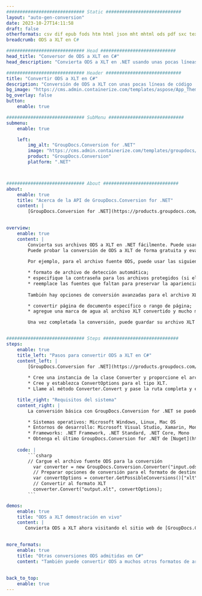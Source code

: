 ```yaml
---
############################# Static ############################
layout: "auto-gen-conversion"
date: 2023-10-27T14:11:58
draft: false
otherformats: csv dif epub fods htm html json mht mhtml ods pdf sxc tex tsv xlam xls xlsb xlsm xlsx xlt xltm xltx xml xps
breadcrumb: ODS a XLT en C#

############################# Head ############################
head_title: "Conversor de ODS a XLT en C#"
head_description: "Convierta ODS a XLT en .NET usando unas pocas líneas de código. Utilice la API de conversión de documentos de GroupDocs para convertir más de 160 formatos de archivo."

############################# Header ############################
title: "Convertir ODS a XLT en C#"
description: "Conversión de ODS a XLT con unas pocas líneas de código .NET"
bg_image: "https://cms.admin.containerize.com/templates/aspose/App_Themes/V3/images/bg/header1.png"
bg_overlay: false
button:
    enable: true

############################# SubMenu ############################
submenu:
    enable: true

    left:
        img_alt: "GroupDocs.Conversion for .NET"
        image: "https://cms.admin.containerize.com/templates/groupdocs/images/product-logos/90x90-noborder/groupdocs-conversion-net.png"
        product: "GroupDocs.Conversion"
        platform: ".NET"



############################# About ############################
about:
    enable: true
    title: "Acerca de la API de GroupDocs.Conversion for .NET"
    content: |
        [GroupDocs.Conversion for .NET](https://products.groupdocs.com/conversion/net/) se puede usar para convertir Microsoft Word, Excel, PowerPoint, PDF, Visio y otros formatos. GroupDocs.Conversion es una API independiente que es adecuada para sistemas internos y de back-end donde se requiere un alto rendimiento. No depende de ningún software como Microsoft u Open Office.
    

overview:
    enable: true
    content: |
        Convierta sus archivos ODS a XLT en .NET fácilmente. Puede usar solo un par de líneas de código C# en cualquier plataforma de su elección, como Windows, Linux, macOS.
        Puede probar la conversión de ODS a XLT de forma gratuita y evaluar la calidad de los resultados de la conversión. Junto con los escenarios de conversión de archivos simples, puede probar opciones más avanzadas para cargar el archivo de origen ODS y para guardar el resultado de salida XLT. 
        
        Por ejemplo, para el archivo fuente ODS, puede usar las siguientes opciones de carga:

        * formato de archivo de detección automática;
        * especifique la contraseña para los archivos protegidos (si el formato de archivo lo admite);
        * reemplace las fuentes que faltan para preservar la apariencia del documento.
        
        También hay opciones de conversión avanzadas para el archivo XLT:

        * convertir página de documento específico o rango de página;
        * agregue una marca de agua al archivo XLT convertido y mucho más.

        Una vez completada la conversión, puede guardar su archivo XLT en la ruta del archivo local o en cualquier almacenamiento de terceros como FTP, Amazon S3, Google Drive, Dropbox, etc. Tenga en cuenta que para convertir ODS a XLT no es necesario instalar ningún software adicional, como MS Office, Open Office, Adobe Acrobat Reader, etc.


############################# Steps ############################
steps:
    enable: true
    title_left: "Pasos para convertir ODS a XLT en C#"
    content_left: |
        [GroupDocs.Conversion for .NET](https://products.groupdocs.com/conversion/net/) facilita a los desarrolladores convertir un archivo ODS a XLT con unas pocas líneas de código.
        
        * Cree una instancia de la clase Converter y proporcione el archivo ODS con la ruta completa
        * Cree y establezca ConvertOptions para el tipo XLT.
        * Llame al método Converter.Convert y pase la ruta completa y el formato (XLT) como parámetro

    title_right: "Requisitos del sistema"
    content_right: |
        La conversión básica con GroupDocs.Conversion for .NET se puede realizar en unos pocos pasos simples. Nuestras API son compatibles con todas las principales plataformas y sistemas operativos. Antes de ejecutar el código a continuación, asegúrese de tener instalados los siguientes requisitos previos en su sistema.

        * Sistemas operativos: Microsoft Windows, Linux, Mac OS
        * Entornos de desarrollo: Microsoft Visual Studio, Xamarin, MonoDevelop
        * Frameworks: .NET Framework, .NET Standard, .NET Core, Mono
        * Obtenga el último GroupDocs.Conversion for .NET de [Nuget](https://www.nuget.org/packages/groupdocs.conversion)
         
    code: |
        ```csharp    
        // Cargue el archivo fuente ODS para la conversión
          var converter = new GroupDocs.Conversion.Converter("input.ods");
          // Preparar opciones de conversión para el formato de destino XLT
          var convertOptions = converter.GetPossibleConversions()["xlt"].ConvertOptions;
          // Convertir al formato XLT
          converter.Convert("output.xlt", convertOptions);
        ```

demos:
    enable: true
    title: "ODS a XLT demostración en vivo"
    content: |
       Convierta ODS a XLT ahora visitando el sitio web de [GroupDocs.Conversion App](https://products.groupdocs.app/conversion/family). La demostración en línea tiene las siguientes ventajas
          

more_formats:
    enable: true
    title: "Otras conversiones ODS admitidas en C#"
    content: "También puede convertir ODS a muchos otros formatos de archivo. Consulte la lista a continuación."
       
       
back_to_top:
    enable: true
---
```

